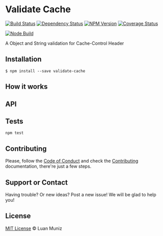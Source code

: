 Validate Cache
=========
[![Build Status][circleci-image]][circleci-url] [![Dependency Status][depstat-image]][depstat-url] [![NPM Version][node-image]][node-url] [![Coverage Status][coverrals-image]][coverrals-url]

[![Node Build][nodei-image]][nodei-url]

A Object and String validation for Cache-Control Header

## Installation

```shell
$ npm install --save validate-cache
```

## How it works

## API

## Tests
`npm test`

## Contributing
Please, follow the [Code of Conduct](https://gist.github.com/luanmuniz/92b159ee3d437dc49eb8ad6508e2ee39) and check the [Contributing](CONTRIBUTING.md) documentation, there're just a few steps.

## Support or Contact

Having trouble? Or new ideas? Post a new issue! We will be glad to help you!

## License

[MIT License](https://gist.github.com/luanmuniz/aab4d433106ec340c1f3b861aff34748) © Luan Muniz

[circleci-url]: https://circleci.com/gh/luanmuniz/validate-cache
[circleci-image]: https://circleci.com/gh/luanmuniz/validate-cache.svg?style=svg
[depstat-url]: https://david-dm.org/validate-cache#info=devDependencies
[depstat-image]: https://david-dm.org/validate-cache/dev-status.png
[nodei-image]: https://nodei.co/npm/validate-cache.png
[nodei-url]: https://nodei.co/npm/validate-cache
[node-image]: https://badge.fury.io/js/validate-cache.svg
[node-url]: http://badge.fury.io/js/validate-cache
[coverrals-image]: https://coveralls.io/repos/github/validate-cache/badge.svg?branch=master
[coverrals-url]: https://coveralls.io/github/validate-cache?branch=master
